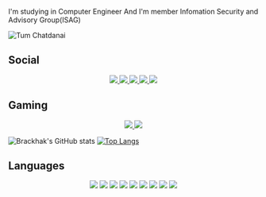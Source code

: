 

I'm studying in Computer Engineer
And I'm member Infomation Security and Advisory Group(ISAG) 


![Tum Chatdanai](https://cdn.discordapp.com/attachments/876773640367136799/895594299750748170/banner-welcome.gif)
## Social
<p align="center">
<a href="https://web.facebook.com/Chatdabai/">
   <img src=https://img.shields.io/badge/Facebook-1877F2?style=for-the-badge&logo=facebook&logoColor=white>
</a>
<a href="https://www.instagram.com/tumchatda__/">
   <img src=https://img.shields.io/badge/Instagram-E4405F?style=for-the-badge&logo=instagram&logoColor=white>
</a>
<a href="https://twitter.com/Brackhak">
   <img src=https://img.shields.io/badge/Twitter-1DA1F2?style=for-the-badge&logo=twitter&logoColor=white>
</a>
<a href="https://www.youtube.com/user/tmgame007/videos">
   <img src=https://img.shields.io/badge/YouTube-FF0000?style=for-the-badge&logo=youtube&logoColor=white>
</a>
<a href="https://www.tiktok.com/@chattotum">
   <img src=https://img.shields.io/badge/TikTok-000000?style=for-the-badge&logo=tiktok&logoColor=white>
</a>
</p>


## Gaming
<p align="center">
<a href="https://steamcommunity.com/profiles/76561198106182272/">
   <img src=https://img.shields.io/badge/Steam-000000?style=for-the-badge&logo=steam&logoColor=white>
</a>
<a href="https://www.origin.com/tha/th-th/profile/achievements">
   <img src=https://img.shields.io/badge/Origin-148EFF?style=for-the-badge&logo=origin&logoColor=white>
</a>
</p>


![Brackhak's GitHub stats](https://github-readme-stats.vercel.app/api?username=brackhak&show_icons=true&theme=dracula)
[![Top Langs](https://github-readme-stats.vercel.app/api/top-langs/?username=brackhak&layout=compact)](https://github.com/anuraghazra/github-readme-stats)

## Languages
<p align = "center">
   <img src=https://img.shields.io/badge/C-00599C?style=for-the-badge&logo=c&logoColor=white>
   <img src=https://img.shields.io/badge/CSS3-1572B6?style=for-the-badge&logo=css3&logoColor=white>
   <img src=https://img.shields.io/badge/HTML5-E34F26?style=for-the-badge&logo=html5&logoColor=white>
   <img src=https://img.shields.io/badge/JavaScript-323330?style=for-the-badge&logo=javascript&logoColor=F7DF1E>
   <img src=https://img.shields.io/badge/Keras-D00000?style=for-the-badge&logo=Keras&logoColor=white>
   <img src=https://img.shields.io/badge/Numpy-777BB4?style=for-the-badge&logo=numpy&logoColor=white>
   <img src=https://img.shields.io/badge/Pandas-2C2D72?style=for-the-badge&logo=pandas&logoColor=white>
   <img src=https://img.shields.io/badge/PHP-777BB4?style=for-the-badge&logo=php&logoColor=white>
   <img src=https://img.shields.io/badge/Python-FFD43B?style=for-the-badge&logo=python&logoColor=blue>
</p>













<!--
**Brackhak/Brackhak** is a ✨ _special_ ✨ repository because its `README.md` (this file) appears on your GitHub profile.

Here are some ideas to get you started:

- 🔭 I’m currently working on ...
- 🌱 I’m currently learning ...
- 👯 I’m looking to collaborate on ...
- 🤔 I’m looking for help with ...
- 💬 Ask me about ...
- 📫 How to reach me: ...
- 😄 Pronouns: ...
- ⚡ Fun fact: ...
-->
